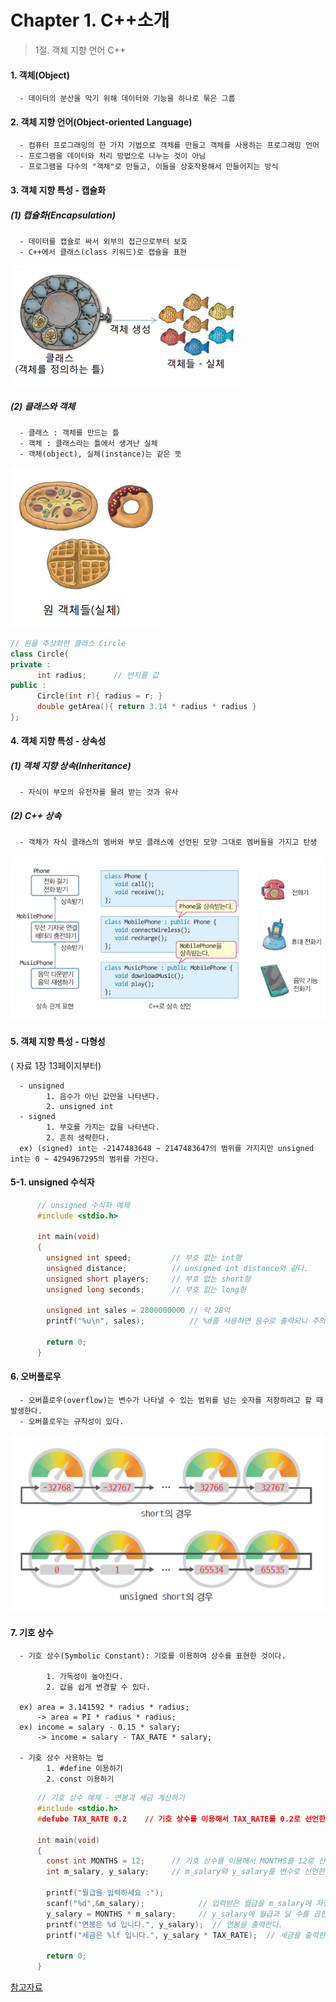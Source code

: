 #  Chapter 1. C++소개   
> 1절. 객체 지향 언어 C++
>
>
#### 1. 객체(Object)
      - 데이터의 분산을 막기 위해 데이터와 기능을 하나로 묶은 그룹
 
#### 2. 객체 지향 언어(Object-oriented Language)  

      - 컴퓨터 프로그래밍의 한 가지 기법으로 객체를 만들고 객체를 사용하는 프로그래밍 언어
      - 프로그램을 데이터와 처리 방법으로 나누는 것이 아님
      - 프로그램을 다수의 "객체"로 만들고, 이들을 상호작용해서 만들어지는 방식
      
#### 3. 객체 지향 특성 - 캡슐화

##### (1) 캡슐화(Encapsulation)     
      - 데이터를 캡슐로 싸서 외부의 접근으로부터 보호     
      - C++에서 클래스(class 키워드)로 캡슐을 표현      

![class](https://github.com/BangYunseo/TIL/blob/main/Cpp/Image/ch1/class.PNG)

##### (2) 클래스와 객체     
      - 클래스 : 객체를 만드는 틀     
      - 객체 : 클래스라는 틀에서 생겨난 실체      
      - 객체(object), 실체(instance)는 같은 뜻     
      
![instance](https://github.com/BangYunseo/TIL/blob/main/Cpp/Image/ch1/instance.PNG)

```C++
// 원을 추상화한 클래스 Circle
class Circle{
private :
      int radius;      // 반지름 값
public :
      Circle(int r){ radius = r; }
      double getArea(){ return 3.14 * radius * radius }
};    
```

#### 4. 객체 지향 특성 - 상속성

##### (1) 객체 지향 상속(Inheritance)     
      - 자식이 부모의 유전자를 물려 받는 것과 유사

##### (2) C++ 상속  
      - 객체가 자식 클래스의 멤버와 부모 클래스에 선언된 모양 그대로 멤버들을 가지고 탄생
      
![Inheritance](https://github.com/BangYunseo/TIL/blob/main/Cpp/Image/ch1/Inheritance.PNG)
      
 
#### 5. 객체 지향 특성 - 다형성

( 자료 1장 13페이지부터)

      - unsigned
            1. 음수가 아닌 값만을 나타낸다.
            2. unsigned int
      - signed
            1. 부호를 가지는 값을 나타낸다.
            2. 흔히 생략한다.
      ex) (signed) int는 -2147483648 ~ 2147483647의 범위를 가지지만 unsigned int는 0 ~ 4294967295의 범위를 가진다.

#### 5-1. unsigned 수식자
      
```C
      // unsigned 수식자 예제  
      #include <stdio.h>
      
      int main(void)
      {
        unsigned int speed;         // 부호 없는 int형
        unsigned distance;          // unsigned int distance와 같다.
        unsigned short players;     // 부호 없는 short형
        unsigned long seconds;      // 부호 없는 long형
        
        unsigned int sales = 2800000000 // 약 28억
        printf("%u\n", sales);          // %d를 사용하면 음수로 출력되니 주의하기
        
        return 0;
      }      
```

#### 6. 오버플로우
      
      - 오버플로우(overflow)는 변수가 나타낼 수 있는 범위를 넘는 숫자를 저장하려고 할 때 발생한다.
      - 오버플로우는 규칙성이 있다. 

![overflow](https://github.com/BangYunseo/TIL/blob/main/C/Image/ch1/overflow.PNG)


#### 7. 기호 상수

      - 기호 상수(Symbolic Constant): 기호를 이용하여 상수를 표현한 것이다.
      
            1. 가독성이 높아진다.
            2. 값을 쉽게 변경할 수 있다.
            
      ex) area = 3.141592 * radius * radius;
          -> area = PI * radius * radius;
      ex) income = salary - 0.15 * salary;
          -> income = salary - TAX_RATE * salary;

      - 기호 상수 사용하는 법
            1. #define 이용하기
            2. const 이용하기
            
```C
      // 기호 상수 예제 - 연봉과 세금 계산하기         
      #include <stdio.h>
      #defube TAX_RATE 0.2    // 기호 상수를 이용해서 TAX_RATE를 0.2로 선언한다.
      
      int main(void)
      {
        const int MONTHS = 12;      // 기호 상수를 이용해서 MONTHS를 12로 선언한다.
        int m_salary, y_salary;     // m_salary와 y_salary를 변수로 선언한다.
        
        printf("월급을 입력하세요 :");      
        scanf("%d",&m_salary);            // 입력받은 월급을 m_salary에 저장한다. 
        y_salary = MONTHS * m_salary;     // y_salary에 월급과 달 수를 곱한 값을 저장한다.
        printf("연봉은 %d 입니다.", y_salary);  // 연봉을 출력한다.
        printf("세금은 %lf 입니다.", y_salary * TAX_RATE);  // 세금을 출력한다.

        return 0;
      }      
```

[참고자료](https://radait.tistory.com/4)
